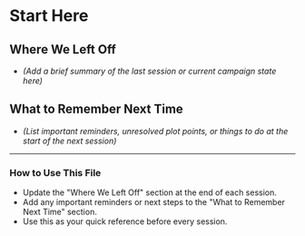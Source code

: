 # Start Here

## Where We Left Off

* _(Add a brief summary of the last session or current campaign state here)_

## What to Remember Next Time

* _(List important reminders, unresolved plot points, or things to do at the start of the next session)_

---

### How to Use This File
- Update the "Where We Left Off" section at the end of each session.
- Add any important reminders or next steps to the "What to Remember Next Time" section.
- Use this as your quick reference before every session.

